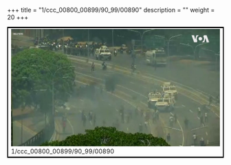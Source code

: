 +++
title = "1/ccc_00800_00899/90_99/00890"
description = ""
weight = 20
+++

<table style="border:2px solid black;max-width:800px;max-height:800px;" 
><tr><td>
<img class="center-fit-jpg"
src="/jpg_/aaa_20190430_NxaOmWaI8sI_00889.jpg">
1/ccc_00800_00899/90_99/00890
</img></td></tr></table>
